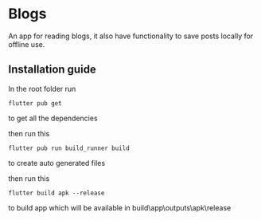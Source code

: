 # Blogs
An app for reading blogs, it also have functionality to save posts locally for offline use.


## Installation guide
In the root folder run 
```
flutter pub get
```
to get all the dependencies

then run this
```
flutter pub run build_runner build
```
to create auto generated files

then run this
```
flutter build apk --release
```
to build app which will be available in build\app\outputs\apk\release
